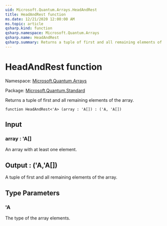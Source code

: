 ```yaml
---
uid: Microsoft.Quantum.Arrays.HeadAndRest
title: HeadAndRest function
ms.date: 12/21/2020 12:00:00 AM
ms.topic: article
qsharp.kind: function
qsharp.namespace: Microsoft.Quantum.Arrays
qsharp.name: HeadAndRest
qsharp.summary: Returns a tuple of first and all remaining elements of the array.
---
```


# HeadAndRest function

Namespace: [Microsoft.Quantum.Arrays](xref:Microsoft.Quantum.Arrays)

Package: [Microsoft.Quantum.Standard](https://nuget.org/packages/Microsoft.Quantum.Standard)


Returns a tuple of first and all remaining elements of the array.

```qsharp
function HeadAndRest<'A> (array : 'A[]) : ('A, 'A[])
```


## Input

### array : 'A[]

An array with at least one element.



## Output : ('A,'A[])

A tuple of first and all remaining elements of the array.

## Type Parameters

### 'A

The type of the array elements.